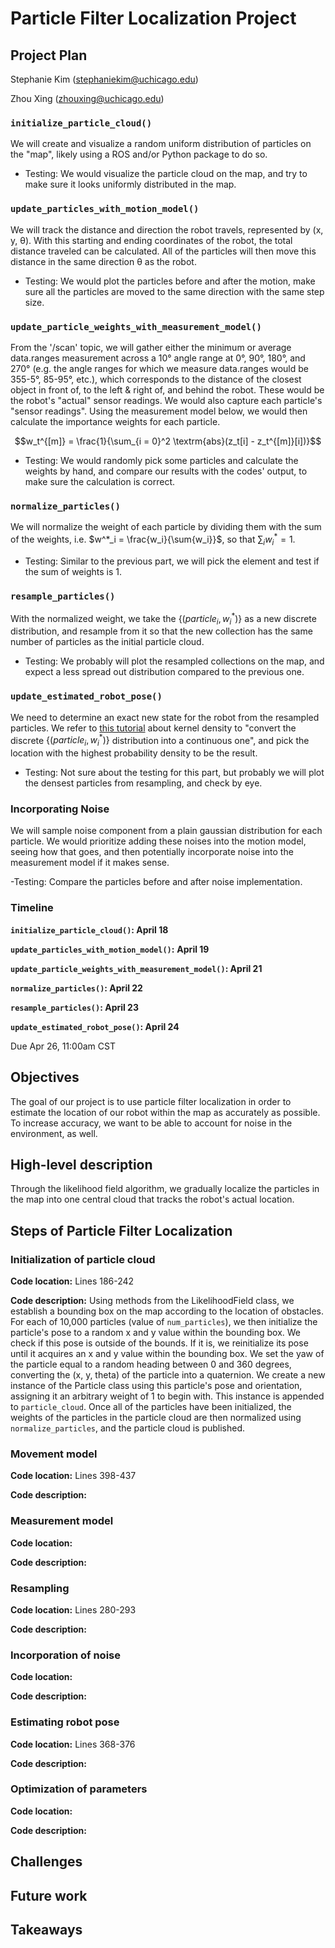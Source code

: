 # Particle Filter Localization Project 

## Project Plan
Stephanie Kim ([stephaniekim@uchicago.edu](mailto:stephaniekim@uchicago.edu))

Zhou Xing ([zhouxing@uchicago.edu](mailto:zhouxing@uchicago.edu))

### **`initialize_particle_cloud()`**

We will create and visualize a random uniform distribution of particles on the "map", likely using a ROS and/or Python package to do so.
- Testing: We would visualize the particle cloud on the map, and try to make sure it looks uniformly distributed in the map.

### **`update_particles_with_motion_model()`**

We will track the distance and direction the robot travels, represented by (x, y, θ). With this starting and ending coordinates of the robot, the total distance traveled can be calculated. All of the particles will then move this distance in the same direction θ as the robot.

  - Testing: We would plot the particles before and after the motion, make sure all the particles are moved to the same direction with the same step size.

### **`update_particle_weights_with_measurement_model()`**

From the '/scan' topic, we will gather either the minimum or average data.ranges measurement across a 10° angle range at 0°, 90°, 180°, and 270° (e.g. the angle ranges for which we measure data.ranges would be 355-5°, 85-95°, etc.), which corresponds to the distance of the closest object in front of, to the left & right of, and behind the robot. These would be the robot's "actual" sensor readings. We would also capture each particle's "sensor readings". Using the measurement model below, we would then calculate the importance weights for each particle.

$$w_t^{[m]} = \frac{1}{\sum_{i = 0}^2 \textrm{abs}(z_t[i] - z_t^{[m]}[i])}$$

- Testing: We would randomly pick some particles and calculate the weights by hand, and compare our results with the codes' output, to make sure the calculation is correct.

### **`normalize_particles()`**

We will normalize the weight of each particle by dividing them with the sum of the weights, i.e. $w^*_i = \frac{w_i}{\sum{w_i}}$, so that $\sum_i w_i^* = 1$. 

- Testing: Similar to the previous part, we will pick the element and test if the sum of weights is 1.

### **`resample_particles()`**

With the normalized weight, we take the $\{(particle_i, w_i^*)\}$ as a new discrete distribution, and resample from it so that the new collection has the same number of particles as the initial particle cloud. 

- Testing: We probably will plot the resampled collections on the map, and expect a less spread out distribution compared to the previous one.



### **`update_estimated_robot_pose()`**

We need to determine an exact new state for the robot from the resampled particles. We refer to [this tutorial]([https://jakevdp.github.io/PythonDataScienceHandbook/05.13-kernel-density-estimation.html](https://jakevdp.github.io/PythonDataScienceHandbook/05.13-kernel-density-estimation.html)) about kernel density to  "convert the discrete $\{(particle_i, w_i^*)\}$ distribution into a continuous one", and pick the location with the highest probability density to be the result.

- Testing: Not sure about the testing for this part, but probably we will plot the densest particles from resampling, and check by eye. 

### Incorporating **Noise**

We will sample noise component from a plain gaussian distribution for each particle. We would prioritize adding these noises into the motion model, seeing how that goes, and then potentially incorporate noise into the measurement model if it makes sense.

-Testing: Compare the particles before and after noise implementation.

### **Timeline**

**`initialize_particle_cloud()`: April 18**

**`update_particles_with_motion_model()`:** **April 19**

**`update_particle_weights_with_measurement_model()`: April 21**

**`normalize_particles()`: April 22**

**`resample_particles()`: April 23**

**`update_estimated_robot_pose()`: April 24**

Due Apr 26, 11:00am CST

## Objectives
The goal of our project is to use particle filter localization in order to estimate the location of our robot within the map as accurately as possible. To increase accuracy, we want to be able to account for noise in the environment, as well.

## High-level description
Through the likelihood field algorithm, we gradually localize the particles in the map into one central cloud that tracks the robot's actual location.

## Steps of Particle Filter Localization

### Initialization of particle cloud

**Code location:** Lines 186-242

**Code description:** Using methods from the LikelihoodField class, we establish a bounding box on the map according to the location of obstacles. For each of 10,000 particles (value of `num_particles`), we then initialize the particle's pose to a random x and y value within the bounding box. We check if this pose is outside of the bounds. If it is, we reinitialize its pose until it acquires an x and y value within the bounding box. We set the yaw of the particle equal to a random heading between 0 and 360 degrees, converting the (x, y, theta) of the particle into a quaternion. We create a new instance of the Particle class using this particle's pose and orientation, assigning it an arbitrary weight of 1 to begin with. This instance is appended to `particle_cloud`. Once all of the particles have been initialized, the weights of the particles in the particle cloud are then normalized using `normalize_particles`, and the particle cloud is published.

### Movement model

**Code location:** Lines 398-437 

**Code description:** 

### Measurement model

**Code location:**

**Code description:**

### Resampling

**Code location:** Lines 280-293

**Code description:**

### Incorporation of noise

**Code location:**

**Code description:**

### Estimating robot pose

**Code location:** Lines 368-376

**Code description:**

### Optimization of parameters

**Code location:**

**Code description:**

## Challenges

## Future work

## Takeaways